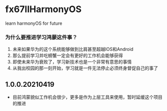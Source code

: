 # fx67llHarmonyOS
learn harmonyOS for future

### 为什么要推进学习鸿蒙这件事？
1. 未来如果华为的这个系统能够做到比肩甚至超越IOS和Android  
2. 那么提前学习并吃螃蟹一定会有更好的工作机会能够获得  
3. 即使未来华为衰败了，学习新技术也是一个非常有意思的事情  
4. 从我出校园的那一刻开始，学习就是一件无法停止必须终身督促自己的事了  

## 1.0.0.20210419
* 目前鸿蒙貌似工作机会很少，更多是作为上层工具来使用，暂时延缓这个项目的推进